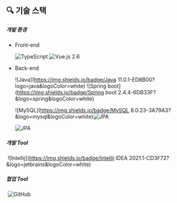 ## 🔍 기술 스택

##### 개발 환경

- Front-end

  ![TypeScript](http://img.shields.io/badge/-TypeScript_4.1-3178C6?logo=TypeScript&logoColor=fff)  ![Vue.js 2.6](http://img.shields.io/badge/-Vue.js_2.6-47C08D?logo=vue.js&logoColor=fff)

- Back-end

  ![Java](https://img.shields.io/badge/Java 11.0.1-ED8B00?logo=java&logoColor=white) ![Spring boot](https://img.shields.io/badge/Spring boot 2.4.4-6DB33F?&logo=spring&logoColor=white)

  ![MySQL](https://img.shields.io/badge/MySQL 8.0.23-3A79A3?&logo=mysql&logoColor=white)![JPA](https://img.shields.io/badge/AWS-ED6B0F?&logo=amazon-aws&logoColor=white)

  ![JPA](https://img.shields.io/badge/JPA-B4A981?&logo=hibernate&logoColor=white) 

##### 개발 Tool

​	   ![Intellij](https://img.shields.io/badge/Intellij IDEA 2021.1-CD3F72?&logo=jetbrains&logoColor=white)

##### 협업 Tool

​       ![GitHub](https://img.shields.io/badge/GitHub-777777?&logo=github&logoColor=white)